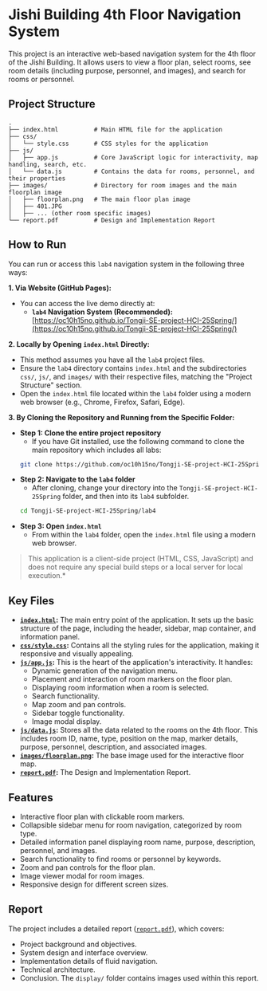 # Jishi Building 4th Floor Navigation System

This project is an interactive web-based navigation system for the 4th floor of the Jishi Building. It allows users to view a floor plan, select rooms, see room details (including purpose, personnel, and images), and search for rooms or personnel.

## Project Structure

```
.
├── index.html          # Main HTML file for the application
├── css/
│   └── style.css       # CSS styles for the application
├── js/
│   ├── app.js          # Core JavaScript logic for interactivity, map handling, search, etc.
│   └── data.js         # Contains the data for rooms, personnel, and their properties
├── images/             # Directory for room images and the main floorplan image
│   ├── floorplan.png   # The main floor plan image
│   ├── 401.JPG
│   ├── ... (other room specific images)
└── report.pdf          # Design and Implementation Report
```

## How to Run

You can run or access this `lab4` navigation system in the following three ways:

**1. Via Website (GitHub Pages):**
   *   You can access the live demo directly at:
        *   **`lab4` Navigation System (Recommended):** [https://oc10h15no.github.io/Tongji-SE-project-HCI-25Spring/](https://oc10h15no.github.io/Tongji-SE-project-HCI-25Spring/)

**2. Locally by Opening `index.html` Directly:**
   *   This method assumes you have all the `lab4` project files.
   *   Ensure the `lab4` directory contains `index.html` and the subdirectories `css/`, `js/`, and `images/` with their respective files, matching the "Project Structure" section.
   *   Open the `index.html` file located within the `lab4` folder using a modern web browser (e.g., Chrome, Firefox, Safari, Edge).

**3. By Cloning the Repository and Running from the Specific Folder:**
   *   **Step 1: Clone the entire project repository**
        *   If you have Git installed, use the following command to clone the main repository which includes all labs:
          ```bash
          git clone https://github.com/oc10h15no/Tongji-SE-project-HCI-25Spring.git
          ```
   *   **Step 2: Navigate to the `lab4` folder**
        *   After cloning, change your directory into the `Tongji-SE-project-HCI-25Spring` folder, and then into its `lab4` subfolder.
          ```bash
          cd Tongji-SE-project-HCI-25Spring/lab4
          ```
   *   **Step 3: Open `index.html`**
        *   From within the `lab4` folder, open the `index.html` file using a modern web browser.

> This application is a client-side project (HTML, CSS, JavaScript) and does not require any special build steps or a local server for local execution.*


## Key Files

*   **[`index.html`](index.html):** The main entry point of the application. It sets up the basic structure of the page, including the header, sidebar, map container, and information panel.
*   **[`css/style.css`](css/style.css):** Contains all the styling rules for the application, making it responsive and visually appealing.
*   **[`js/app.js`](js/app.js):** This is the heart of the application's interactivity. It handles:
    *   Dynamic generation of the navigation menu.
    *   Placement and interaction of room markers on the floor plan.
    *   Displaying room information when a room is selected.
    *   Search functionality.
    *   Map zoom and pan controls.
    *   Sidebar toggle functionality.
    *   Image modal display.
*   **[`js/data.js`](js/data.js):** Stores all the data related to the rooms on the 4th floor. This includes room ID, name, type, position on the map, marker details, purpose, personnel, description, and associated images.
*   **[`images/floorplan.png`](images/floorplan.png):** The base image used for the interactive floor map.
*   **[`report.pdf`](report.pdf):** The Design and Implementation Report.

## Features

*   Interactive floor plan with clickable room markers.
*   Collapsible sidebar menu for room navigation, categorized by room type.
*   Detailed information panel displaying room name, purpose, description, personnel, and images.
*   Search functionality to find rooms or personnel by keywords.
*   Zoom and pan controls for the floor plan.
*   Image viewer modal for room images.
*   Responsive design for different screen sizes.

## Report

The project includes a detailed report ([`report.pdf`](report.pdf)), which covers:
*   Project background and objectives.
*   System design and interface overview.
*   Implementation details of fluid navigation.
*   Technical architecture.
*   Conclusion.
The `display/` folder contains images used within this report.